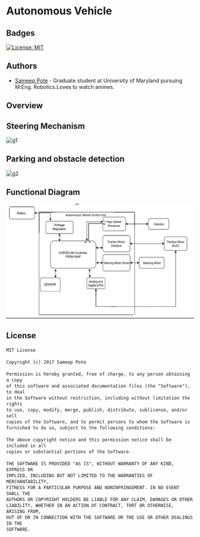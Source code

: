 # Autonomous Vehicle
## Badges
[![License: MIT](https://img.shields.io/badge/License-MIT-yellow.svg)](https://opensource.org/licenses/MIT)
## Authors
- [Sameep Pote](https://github.com/Sameep2808) - Graduate student at University of Maryland pursuing M.Eng. Robotics.Loves to watch animes.

## Overview

## Steering Mechanism 
![g1](https://github.com/Sameep2808/Autonomous-Vehicle/blob/main/Videos/1.gif)
## Parking and obstacle detection
![g2](https://github.com/Sameep2808/ARMS_Auto/blob/main/Videos/ezgif.com-gif-maker.gif)
## Functional Diagram
![p1](https://github.com/Sameep2808/ARMS_Auto/blob/main/Videos/Screenshot%20from%202022-02-20%2020-43-05.png)


## License
```
MIT License

Copyright (c) 2017 Sameep Pote

Permission is hereby granted, free of charge, to any person obtaining a copy
of this software and associated documentation files (the "Software"), to deal
in the Software without restriction, including without limitation the rights
to use, copy, modify, merge, publish, distribute, sublicense, and/or sell
copies of the Software, and to permit persons to whom the Software is
furnished to do so, subject to the following conditions:

The above copyright notice and this permission notice shall be included in all
copies or substantial portions of the Software.

THE SOFTWARE IS PROVIDED "AS IS", WITHOUT WARRANTY OF ANY KIND, EXPRESS OR
IMPLIED, INCLUDING BUT NOT LIMITED TO THE WARRANTIES OF MERCHANTABILITY,
FITNESS FOR A PARTICULAR PURPOSE AND NONINFRINGEMENT. IN NO EVENT SHALL THE
AUTHORS OR COPYRIGHT HOLDERS BE LIABLE FOR ANY CLAIM, DAMAGES OR OTHER
LIABILITY, WHETHER IN AN ACTION OF CONTRACT, TORT OR OTHERWISE, ARISING FROM,
OUT OF OR IN CONNECTION WITH THE SOFTWARE OR THE USE OR OTHER DEALINGS IN THE
SOFTWARE.
```
